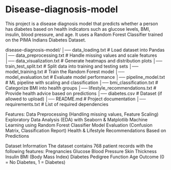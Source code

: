 # Disease-diagnosis-model
This project is a disease diagnosis model that predicts whether a person has diabetes based on health indicators such as glucose levels, BMI, insulin, blood pressure, and age. It uses a Random Forest Classifier trained on the PIMA Indians Diabetes Dataset.


disease-diagnosis-model/
│── data_loading.txt               # Load dataset into Pandas
│── data_preprocessing.txt         # Handle missing values and scale features
│── data_visualization.txt         # Generate heatmaps and distribution plots
│── train_test_split.txt           # Split data into training and testing sets
│── model_training.txt             # Train the Random Forest model
│── model_evaluation.txt           # Evaluate model performance
│── pipeline_model.txt             # ML pipeline with scaling and classification
│── bmi_classification.txt         # Categorize BMI into health groups
│── lifestyle_recommendations.txt  # Provide health advice based on predictions
│── diabetes.csv                   # Dataset (if allowed to upload)
│── README.md                      # Project documentation
│── requirements.txt                # List of required dependencies


 Features:
 Data Preprocessing (Handling missing values, Feature Scaling)
 Exploratory Data Analysis (EDA) with Seaborn & Matplotlib
 Machine Learning using Random Forest Classifier
 Model Evaluation (Confusion Matrix, Classification Report)
 Health & Lifestyle Recommendations Based on Predictions


 Dataset Information
The dataset contains 768 patient records with the following features:
Pregnancies
Glucose
Blood Pressure
Skin Thickness
Insulin
BMI (Body Mass Index)
Diabetes Pedigree Function
Age
Outcome (0 = No Diabetes, 1 = Diabetes)



